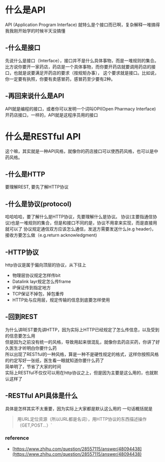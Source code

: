 # 什么是API
API (Application Program Interface) 就特么是个接口而已啊，复杂解释一堆搞得我我刚开始学的时候半天没搞懂

## -什么是接口
先说什么是接口（Interface），接口并不是什么具体事物，而是一堆规则的集合。
比方说你要开一家药店，药店是一个具体事物，而你要开药店就要调用药店的接口，也就是说要满足开药店的要求（按规矩办事），
这个要求就是接口。比如说，你一定要有执照，你要有卖感冒药，感冒药至少要有2种。

## -再回来说什么是API
API就是编程的接口，或者你可以发明一个词叫OPI(Open Pharmacy Interface)开药店接口，一样的，API就是这程序员用的接口

# 什么是RESTful API
这个嘛，其实就是一种API风格，就像你的药店接口可以使西药风格，也可以是中药风格。

## -什么是HTTP
要理解REST, 要先了解HTTP协议

## -什么是协议(protocol)
哈哈哈哈，要了解什么是HTTP协议，先要理解什么是协议。
协议(主要指通信协议)也是一堆规则的集合，但是和接口不同的是，协议不用拿来实现，而是直接用就可以了
协议规定通信双方应该怎么通信，发送方需要发送什么(e.g header)，接收方要怎么做（e.g.return acknowledgment)

## -HTTP协议
http协议是属于偏向顶层的协议，从下往上
- 物理层协议规定怎样传bit
- Datalink layr规定怎么传frame
- IP保证传到指定地方
- TCP保证不掉包，掉包重传
- HTTP处与应用层，规定传输的信息到底要怎样使用

## -回到REST
为什么讲REST要先讲HTTP，因为实际上HTTP已经规定了怎么传信息，以及受到的信息要怎么用  
但是因为之前没有统一的风格，导致用起来很混乱，就像你去药店买药，你讲了好久医生才听明白你要什么药  
所以出现了RESTful的一种风格，算是一种不是硬性规定的格式，这样你按照风格的约定写好一张纸，医生看一眼就知道你要什么药了  
简单明了，节省了大家的时间  
实际上RESTful不仅仅可以用在http协议之上，但是因为主要是这么用的，也就默认这样了  

## -RESTful API具体是什么
具体是怎样其实不太重要，因为实际上大家都是默认这么用的
一句话概括就是  
> 用URL定位资源（所以URL都是名词），用HTTP协议的东西描述操作（GET,POST...）`


### reference
- [https://www.zhihu.com/question/28557115/answer/48094438](https://www.zhihu.com/question/28557115/answer/48094438)